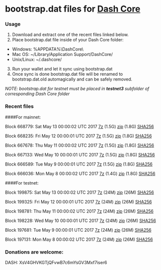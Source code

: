 # bootstrap.dat files for [Dash Core](https://www.dash.org)

### Usage

1. Download and extract one of the recent files linked below.
2. Place bootstrap.dat file inside of your Dash Core folder:
 - Windows: %APPDATA%\DashCore\
 - Mac OS: ~/Library/Application Support/DashCore/
 - Unix/Linux: ~/.dashcore/
3. Run your wallet and let it sync using bootstrap.dat
4. Once sync is done bootstrap.dat file will be renamed to bootstrap.dat.old automagically and can be safely removed.

_NOTE: bootstrap.dat for testnet must be placed in **testnet3** subfolder of corresponding Dash Core folder_

### Recent files

####For mainnet:

Block 668779: Sat May 13 00:00:02 UTC 2017 [7z](https://transfer.sh/RV9dq/bootstrap.dat.20170513.7z) (1.5G) [zip](https://transfer.sh/NtTVx/bootstrap.dat.20170513.zip) (1.8G) [SHA256](https://transfer.sh/THO9E/sha256.txt)

Block 668235: Fri May 12 00:00:01 UTC 2017 [7z](https://transfer.sh/Lk3iI/bootstrap.dat.20170512.7z) (1.5G) [zip](https://transfer.sh/DKcIs/bootstrap.dat.20170512.zip) (1.8G) [SHA256](https://transfer.sh/cbBAy/sha256.txt)

Block 667678: Thu May 11 00:00:02 UTC 2017 [7z](https://transfer.sh/zpLxA/bootstrap.dat.20170511.7z) (1.5G) [zip](https://transfer.sh/PmrIr/bootstrap.dat.20170511.zip) (1.8G) [SHA256](https://transfer.sh/13Ad0t/sha256.txt)

Block 667133: Wed May 10 00:00:01 UTC 2017 [7z](https://transfer.sh/7YiiV/bootstrap.dat.20170510.7z) (1.5G) [zip](https://transfer.sh/cmkx7/bootstrap.dat.20170510.zip) (1.8G) [SHA256](https://transfer.sh/Jr3Rs/sha256.txt)

Block 666589: Tue May  9 00:00:01 UTC 2017 [7z](https://transfer.sh/ceQnp/bootstrap.dat.20170509.7z) (1.5G) [zip](https://transfer.sh/KnbAr/bootstrap.dat.20170509.zip) (1.8G) [SHA256](https://transfer.sh/Y4M9N/sha256.txt)

Block 666036: Mon May  8 00:00:02 UTC 2017 [7z](https://transfer.sh/gK2uS/bootstrap.dat.20170508.7z) (1.4G) [zip](https://transfer.sh/mIbJj/bootstrap.dat.20170508.zip) (1.8G) [SHA256](https://transfer.sh/Q24ML/sha256.txt)

####For testnet:

Block 199875: Sat May 13 00:00:02 UTC 2017 [7z](https://transfer.sh/QjADi/bootstrap.dat.20170513.7z) (24M) [zip](https://transfer.sh/f0R7v/bootstrap.dat.20170513.zip) (26M) [SHA256](https://transfer.sh/c2IBe/sha256.txt)

Block 199325: Fri May 12 00:00:01 UTC 2017 [7z](https://transfer.sh/12qf29/bootstrap.dat.20170512.7z) (24M) [zip](https://transfer.sh/rog1S/bootstrap.dat.20170512.zip) (26M) [SHA256](https://transfer.sh/eRZzR/sha256.txt)

Block 198781: Thu May 11 00:00:02 UTC 2017 [7z](https://transfer.sh/V22F/bootstrap.dat.20170511.7z) (24M) [zip](https://transfer.sh/aKlYG/bootstrap.dat.20170511.zip) (26M) [SHA256](https://transfer.sh/2qL12/sha256.txt)

Block 198228: Wed May 10 00:00:01 UTC 2017 [7z](https://transfer.sh/gn5X8/bootstrap.dat.20170510.7z) (24M) [zip](https://transfer.sh/nuD57/bootstrap.dat.20170510.zip) (26M) [SHA256](https://transfer.sh/L3b1F/sha256.txt)

Block 197681: Tue May  9 00:00:01 UTC 2017 [7z](https://transfer.sh/tGPAN/bootstrap.dat.20170509.7z) (24M) [zip](https://transfer.sh/dhkvb/bootstrap.dat.20170509.zip) (26M) [SHA256](https://transfer.sh/s4vN3/sha256.txt)

Block 197131: Mon May  8 00:00:02 UTC 2017 [7z](https://transfer.sh/G5vpp/bootstrap.dat.20170508.7z) (24M) [zip](https://transfer.sh/8mSlK/bootstrap.dat.20170508.zip) (26M) [SHA256](https://transfer.sh/4ql1z/sha256.txt)

### Donations are welcome:

DASH: XsV4GHVKGTjQFvwB7c6mYsGV3Mxf7iser6
